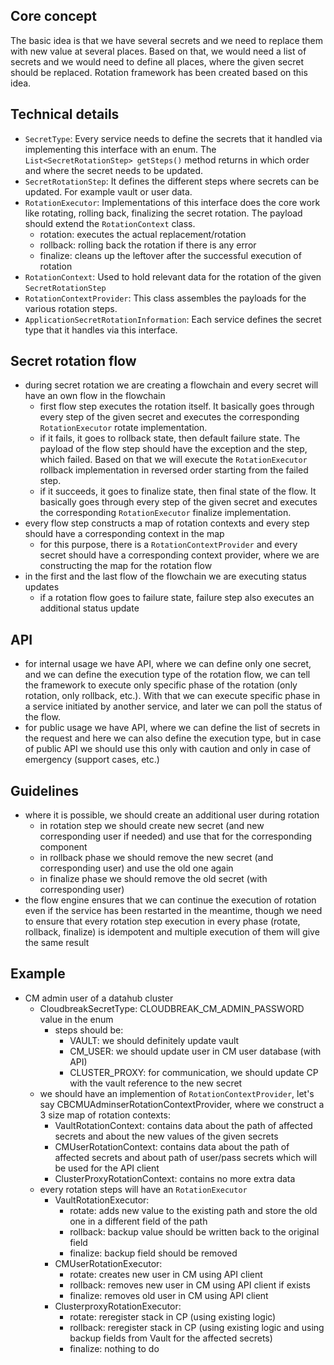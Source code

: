 ## Core concept

The basic idea is that we have several secrets and we need to replace them with new value at several places.
Based on that, we would need a list of secrets and we would need to define all places, where the given secret should be replaced.
Rotation framework has been created based on this idea.

## Technical details

- `SecretType`: Every service needs to define the secrets that it handled via implementing this interface with an enum. The `List<SecretRotationStep> getSteps()` method returns in which order and where the secret needs to be updated.
- `SecretRotationStep`: It defines the different steps where secrets can be updated. For example vault or user data.
- `RotationExecutor`: Implementations of this interface does the core work like rotating, rolling back, finalizing the secret rotation. The payload should extend the `RotationContext` class.
  - rotation: executes the actual replacement/rotation
  - rollback: rolling back the rotation if there is any error
  - finalize: cleans up the leftover after the successful execution of rotation
- `RotationContext`: Used to hold relevant data for the rotation of the given `SecretRotationStep`
- `RotationContextProvider`: This class assembles the payloads for the various rotation steps.
- `ApplicationSecretRotationInformation`: Each service defines the secret type that it handles via this interface.

## Secret rotation flow
- during secret rotation we are creating a flowchain and every secret will have an own flow in the flowchain
  - first flow step executes the rotation itself. It basically goes through every step of the given secret and executes the corresponding `RotationExecutor` rotate implementation.
  - if it fails, it goes to rollback state, then default failure state. The payload of the flow step should have the exception and the step, which failed. Based on that we will execute the `RotationExecutor` rollback implementation in reversed order starting from the failed step.
  - if it succeeds, it goes to finalize state, then final state of the flow. It basically goes through every step of the given secret and executes the corresponding `RotationExecutor` finalize implementation.
- every flow step constructs a map of rotation contexts and every step should have a corresponding context in the map
  - for this purpose, there is a `RotationContextProvider` and every secret should have a corresponding context provider, where we are constructing the map for the rotation flow 
- in the first and the last flow of the flowchain we are executing status updates
  - if a rotation flow goes to failure state, failure step also executes an additional status update 

## API
- for internal usage we have API, where we can define only one secret, and we can define the execution type of the rotation flow, we can tell the framework to execute only specific phase of the rotation (only rotation, only rollback, etc.). With that we can execute specific phase in a service initiated by another service, and later we can poll the status of the flow.
- for public usage we have API, where we can define the list of secrets in the request and here we can also define the execution type, but in case of public API we should use this only with caution and only in case of emergency (support cases, etc.) 

## Guidelines
- where it is possible, we should create an additional user during rotation
  - in rotation step we should create new secret (and new corresponding user if needed) and use that for the corresponding component
  - in rollback phase we should remove the new secret (and corresponding user) and use the old one again
  - in finalize phase we should remove the old secret (with corresponding user)
- the flow engine ensures that we can continue the execution of rotation even if the service has been restarted in the meantime, though we need to ensure that every rotation step execution in every phase (rotate, rollback, finalize) is idempotent and multiple execution of them will give the same result

## Example
- CM admin user of a datahub cluster
  - CloudbreakSecretType: CLOUDBREAK_CM_ADMIN_PASSWORD value in the enum
    - steps should be: 
      - VAULT: we should definitely update vault
      - CM_USER: we should update user in CM user database (with API)
      - CLUSTER_PROXY: for communication, we should update CP with the vault reference to the new secret
  - we should have an implemention of `RotationContextProvider`, let's say CBCMUAdminserRotationContextProvider, where we construct a 3 size map of rotation contexts:
    - VaultRotationContext: contains data about the path of affected secrets and about the new values of the given secrets
    - CMUserRotationContext: contains data about the path of affected secrets and about path of user/pass secrets which will be used for the API client
    - ClusterProxyRotationContext: contains no more extra data
  - every rotation steps will have an `RotationExecutor`
    - VaultRotationExecutor:
      - rotate: adds new value to the existing path and store the old one in a different field of the path
      - rollback: backup value should be written back to the original field
      - finalize: backup field should be removed
    - CMUserRotationExecutor:
      - rotate: creates new user in CM using API client
      - rollback: removes new user in CM using API client if exists
      - finalize: removes old user in CM using API client
    - ClusterproxyRotationExecutor:
      - rotate: reregister stack in CP (using existing logic)
      - rollback: reregister stack in CP (using existing logic and using backup fields from Vault for the affected secrets)
      - finalize: nothing to do